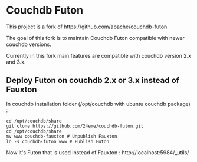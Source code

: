 # Couchdb Futon

This project is a fork of https://github.com/apache/couchdb-futon

The goal of this fork is to maintain Couchdb Futon compatible with newer couchdb versions.

Currently in this fork main features are compatible with couchdb version 2.x and 3.x.

## Deploy Futon on couchdb 2.x or 3.x instead of Fauxton

In couchdb installation folder (/opt/couchdb with ubuntu couchdb package) :

```
cd /opt/couchdb/share
git clone https://github.com/24eme/couchdb-futon.git
cd /opt/couchdb/share
mv www couchdb-fauxton # Unpublish Fauxton
ln -s couchdb-futon www # Publish Futon
```

Now it's Futon that is used instead of Fauxton : http://localhost:5984/_utils/

